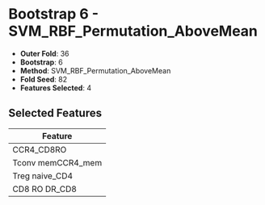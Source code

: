 # Bootstrap 6 - SVM_RBF_Permutation_AboveMean

- **Outer Fold**: 36
- **Bootstrap**: 6
- **Method**: SVM_RBF_Permutation_AboveMean
- **Fold Seed**: 82
- **Features Selected**: 4

## Selected Features

| Feature |
|---------|
| CCR4_CD8RO |
| Tconv memCCR4_mem |
| Treg naive_CD4 |
| CD8 RO DR_CD8 |
